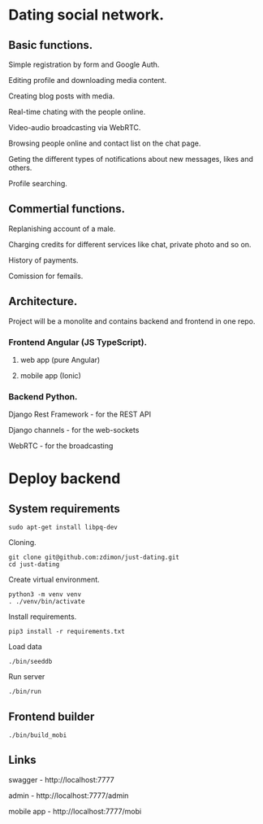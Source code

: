 # Dating social network.

## Basic functions.


Simple registration by form and Google Auth.

Editing profile and downloading media content.

Creating blog posts with media.

Real-time chating with the people online. 

Video-audio broadcasting via WebRTC. 

Browsing people online and contact list on the chat page. 

Geting the different types of notifications about new messages, likes and others.

Profile searching.

## Commertial functions.

Replanishing account of a male.

Charging credits for different services like chat, private photo and so on.

History of payments.

Comission for femails.


## Architecture.

Project will be a monolite and contains backend and frontend in one repo.

### Frontend Angular (JS TypeScript).

1. web app (pure Angular)

2. mobile app (Ionic)


### Backend Python.

Django Rest Framework - for the REST API

Django channels - for the web-sockets

WebRTC - for the broadcasting


# Deploy backend

## System requirements

    sudo apt-get install libpq-dev

Cloning.

    git clone git@github.com:zdimon/just-dating.git
    cd just-dating

Create virtual environment.

    python3 -m venv venv
    . ./venv/bin/activate

Install requirements.

    pip3 install -r requirements.txt

Load data

    ./bin/seeddb

Run server 

    ./bin/run

## Frontend builder

    ./bin/build_mobi

## Links

swagger - http://localhost:7777

admin - http://localhost:7777/admin

mobile app - http://localhost:7777/mobi
















